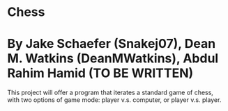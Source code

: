 # Chess
# By Jake Schaefer (Snakej07), Dean M. Watkins (DeanMWatkins), Abdul Rahim Hamid (TO BE WRITTEN)
This project will offer a program that iterates a standard game of chess, with two options of game mode: player v.s. computer, or player v.s. player.
